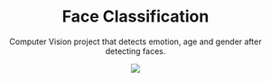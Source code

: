 <h1 align="center">Face Classification</h1>
<p align="center">Computer Vision project that detects emotion, age and gender after detecting faces.<p>

<p align="center">
  <img src="https://github.com/Furkan-Gulsen/face-classification/blob/main/outputs/output.gif?raw=true" />
</p>
